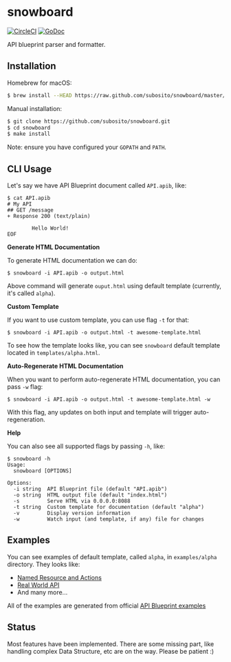 # snowboard

[![CircleCI](https://img.shields.io/circleci/project/subosito/snowboard.svg?maxAge=2592000)](https://circleci.com/gh/subosito/snowboard)
[![GoDoc](https://godoc.org/github.com/subosito/snowboard?status.svg)](https://godoc.org/github.com/subosito/snowboard)

API blueprint parser and formatter.

## Installation

Homebrew for macOS:

```sh
$ brew install --HEAD https://raw.github.com/subosito/snowboard/master/tools/homebrew/snowboard.rb
```

Manual installation:

```sh
$ git clone https://github.com/subosito/snowboard.git
$ cd snowboard
$ make install
```

Note: ensure you have configured your `GOPATH` and `PATH`.

## CLI Usage

Let's say we have API Blueprint document called `API.apib`, like:

```
$ cat API.apib
# My API
## GET /message
+ Response 200 (text/plain)

        Hello World!
EOF
```

**Generate HTML Documentation**

To generate HTML documentation we can do:

```
$ snowboard -i API.apib -o output.html
```

Above command will generate `ouput.html` using default template (currently, it's called `alpha`).

**Custom Template**

If you want to use custom template, you can use flag `-t` for that:

```
$ snowboard -i API.apib -o output.html -t awesome-template.html
```

To see how the template looks like, you can see `snowboard` default template located in `templates/alpha.html`.

**Auto-Regenerate HTML Documentation**

When you want to perform auto-regenerate HTML documentation, you can pass `-w` flag:

```
$ snowboard -i API.apib -o output.html -t awesome-template.html -w
```

With this flag, any updates on both input and template will trigger auto-regeneration.

**Help**

You can also see all supported flags by passing `-h`, like:

```
$ snowboard -h
Usage:
  snowboard [OPTIONS]

Options:
  -i string  API Blueprint file (default "API.apib")
  -o string  HTML output file (default "index.html")
  -s         Serve HTML via 0.0.0.0:8088
  -t string  Custom template for documentation (default "alpha")
  -v         Display version information
  -w         Watch input (and template, if any) file for changes
```

## Examples

You can see examples of default template, called `alpha`, in `examples/alpha` directory. They looks like:

- [Named Resource and Actions](https://htmlpreview.github.io/?https://github.com/subosito/snowboard/blob/master/examples/alpha/03.%20Named%20Resource%20and%20Actions.html)
- [Real World API](https://htmlpreview.github.io/?https://github.com/subosito/snowboard/blob/master/examples/alpha/Real%20World%20API.html)
- And many more...

All of the examples are generated from official [API Blueprint examples](https://github.com/apiaryio/api-blueprint/tree/master/examples)


## Status

Most features have been implemented. There are some missing part, like handling complex Data Structure, etc are on the way. Please be patient :)

